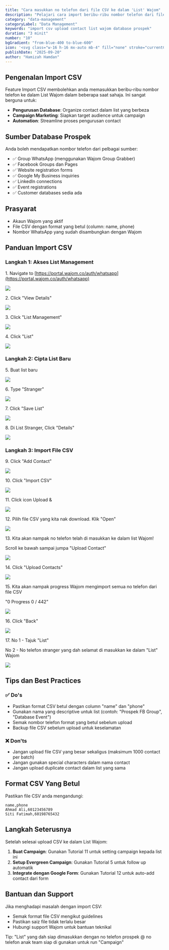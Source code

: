 ```yaml
---
title: "Cara masukkan no telefon dari file CSV ke dalam 'List' Wajom"
description: "Pelajari cara import beribu-ribu nombor telefon dari file CSV ke dalam List Wajom dengan mudah dan pantas untuk campaign marketing."
category: "data-management"
categoryLabel: "Data Management"
keywords: "import csv upload contact list wajom database prospek"
duration: "3 minit"
number: "10"
bgGradient: "from-blue-400 to-blue-600"
icon: '<svg class="w-16 h-16 mx-auto mb-4" fill="none" stroke="currentColor" viewBox="0 0 24 24"><path stroke-linecap="round" stroke-linejoin="round" stroke-width="2" d="M7 16a4 4 0 01-.88-7.903A5 5 0 1115.9 6L16 6a5 5 0 011 9.9M9 19l3 3m0 0l3-3m-3 3V10"></path></svg>'
publishDate: "2025-09-20"
author: "Hamizah Hamdan"
---
```


## Pengenalan Import CSV

Feature Import CSV membolehkan anda memasukkan beribu-ribu nombor telefon ke dalam List Wajom dalam beberapa saat sahaja. Ini sangat berguna untuk:

- **Pengurusan Database**: Organize contact dalam list yang berbeza
- **Campaign Marketing**: Siapkan target audience untuk campaign
- **Automation**: Streamline proses pengurusan contact

## Sumber Database Prospek

Anda boleh mendapatkan nombor telefon dari pelbagai sumber:

- ✅ Group WhatsApp (menggunakan Wajom Group Grabber)
- ✅ Facebook Groups dan Pages
- ✅ Website registration forms
- ✅ Google My Business inquiries
- ✅ LinkedIn connections
- ✅ Event registrations
- ✅ Customer databases sedia ada

## Prasyarat

- Akaun Wajom yang aktif
- File CSV dengan format yang betul (column: name, phone)
- Nombor WhatsApp yang sudah disambungkan dengan Wajom

## Panduan Import CSV

### Langkah 1: Akses List Management

1\. Navigate to [https://portal.wajom.co/auth/whatsapp](https://portal.wajom.co/auth/whatsapp)

![](https://ajeuwbhvhr.cloudimg.io/https://colony-recorder.s3.amazonaws.com/files/2025-09-11/78f513d8-563c-4ca6-a000-4dd6497b742d/user_cropped_screenshot.webp?tl_px=0,0&br_px=1352,947&force_format=jpeg&q=100&width=1120.0)


2\. Click "View Details"

![](https://ajeuwbhvhr.cloudimg.io/https://colony-recorder.s3.amazonaws.com/files/2025-09-11/c4ef36d4-9837-4f21-91aa-e070ddc2bf08/user_cropped_screenshot.webp?tl_px=0,0&br_px=1352,947&force_format=jpeg&q=100&width=1120.0&wat=1&wat_opacity=0.7&wat_gravity=northwest&wat_url=https://colony-recorder.s3.us-west-1.amazonaws.com/images/watermarks/FB923C_standard.png&wat_pad=215,712)


3\. Click "List Management"

![](https://ajeuwbhvhr.cloudimg.io/https://colony-recorder.s3.amazonaws.com/files/2025-09-07/ac5c6dd0-cead-4447-a0a9-080060dbe114/ascreenshot.jpeg?tl_px=0,162&br_px=1352,917&force_format=jpeg&q=100&width=1120.0&wat=1&wat_opacity=0.7&wat_gravity=northwest&wat_url=https://colony-recorder.s3.us-west-1.amazonaws.com/images/watermarks/FB923C_standard.png&wat_pad=656,276)


4\. Click "List"

![](https://ajeuwbhvhr.cloudimg.io/https://colony-recorder.s3.amazonaws.com/files/2025-09-07/3ba9e71f-f5f1-4552-ab5a-b0ac24761979/ascreenshot.jpeg?tl_px=0,45&br_px=1351,800&force_format=jpeg&q=100&width=1120.0&wat=1&wat_opacity=0.7&wat_gravity=northwest&wat_url=https://colony-recorder.s3.us-west-1.amazonaws.com/images/watermarks/FB923C_standard.png&wat_pad=47,277)

### Langkah 2: Cipta List Baru

5\. Buat list baru

![](https://ajeuwbhvhr.cloudimg.io/https://colony-recorder.s3.amazonaws.com/files/2025-09-07/24934310-a8a7-4114-b0e1-28ab4a90a71d/ascreenshot.jpeg?tl_px=0,135&br_px=1351,890&force_format=jpeg&q=100&width=1120.0&wat=1&wat_opacity=0.7&wat_gravity=northwest&wat_url=https://colony-recorder.s3.us-west-1.amazonaws.com/images/watermarks/FB923C_standard.png&wat_pad=405,277)


6\. Type "Stranger"

![](https://ajeuwbhvhr.cloudimg.io/https://colony-recorder.s3.amazonaws.com/files/2025-09-07/5bc2ba07-f38f-4f6f-8fab-3228e51fdb85/ascreenshot.jpeg?tl_px=0,136&br_px=1351,891&force_format=jpeg&q=100&width=1120.0)


7\. Click "Save List"

![](https://ajeuwbhvhr.cloudimg.io/https://colony-recorder.s3.amazonaws.com/files/2025-09-07/732870d0-38ae-4033-86fa-fd8f7a469708/ascreenshot.jpeg?tl_px=0,191&br_px=1352,947&force_format=jpeg&q=100&width=1120.0&wat=1&wat_opacity=0.7&wat_gravity=northwest&wat_url=https://colony-recorder.s3.us-west-1.amazonaws.com/images/watermarks/FB923C_standard.png&wat_pad=564,283)


8\. Di List Stranger, Click "Details"

![](https://ajeuwbhvhr.cloudimg.io/https://colony-recorder.s3.amazonaws.com/files/2025-09-07/61cdf213-8621-49c7-9bb9-dc556b308fee/ascreenshot.jpeg?tl_px=0,186&br_px=1351,941&force_format=jpeg&q=100&width=1120.0&wat=1&wat_opacity=0.7&wat_gravity=northwest&wat_url=https://colony-recorder.s3.us-west-1.amazonaws.com/images/watermarks/FB923C_standard.png&wat_pad=287,276)

### Langkah 3: Import File CSV

9\. Click "Add Contact"

![](https://ajeuwbhvhr.cloudimg.io/https://colony-recorder.s3.amazonaws.com/files/2025-09-07/7886f390-f1d7-4335-831a-b0d855e65787/user_cropped_screenshot.webp?tl_px=0,0&br_px=1352,947&force_format=jpeg&q=100&width=1120.0)


10\. Click "Import CSV"

![](https://ajeuwbhvhr.cloudimg.io/https://colony-recorder.s3.amazonaws.com/files/2025-09-07/458e1828-c534-40f3-8505-b851765229a9/ascreenshot.jpeg?tl_px=0,0&br_px=1351,755&force_format=jpeg&q=100&width=1120.0&wat=1&wat_opacity=0.7&wat_gravity=northwest&wat_url=https://colony-recorder.s3.us-west-1.amazonaws.com/images/watermarks/FB923C_standard.png&wat_pad=186,198)


11\. Click icon Upload &

![](https://ajeuwbhvhr.cloudimg.io/https://colony-recorder.s3.amazonaws.com/files/2025-09-07/98b63d1c-86ae-4f75-bcb1-b4ab723de024/ascreenshot.jpeg?tl_px=0,155&br_px=1351,910&force_format=jpeg&q=100&width=1120.0&wat=1&wat_opacity=0.7&wat_gravity=northwest&wat_url=https://colony-recorder.s3.us-west-1.amazonaws.com/images/watermarks/FB923C_standard.png&wat_pad=505,277)


12\. Pilih file CSV yang kita nak download. Klik "Open"

![](https://ajeuwbhvhr.cloudimg.io/https://colony-recorder.s3.amazonaws.com/files/2025-09-11/6566d875-5f4f-49c4-bee8-560c6289ddaa/user_cropped_screenshot.webp?tl_px=0,0&br_px=1920,1200&force_format=jpeg&q=100&width=1120.0)


13\. Kita akan nampak no telefon telah di masukkan ke dalam list Wajom!

Scroll ke bawah sampai jumpa "Upload Contact"

![](https://ajeuwbhvhr.cloudimg.io/https://colony-recorder.s3.amazonaws.com/files/2025-09-11/0e3fac1b-04c7-4f8c-bc89-0b6a850e6836/user_cropped_screenshot.webp?tl_px=0,95&br_px=1352,851&force_format=jpeg&q=100&width=1120.0)


14\. Click "Upload Contacts"

![](https://ajeuwbhvhr.cloudimg.io/https://colony-recorder.s3.amazonaws.com/files/2025-09-11/62b4b269-262f-4bfc-bd7e-37953d3d4743/user_cropped_screenshot.webp?tl_px=0,0&br_px=1352,947&force_format=jpeg&q=100&width=1120.0&wat=1&wat_opacity=0.7&wat_gravity=northwest&wat_url=https://colony-recorder.s3.us-west-1.amazonaws.com/images/watermarks/FB923C_standard.png&wat_pad=219,697)


15\. Kita akan nampak progress Wajom mengimport semua no telefon dari file CSV 

"0 Progress 0 / 442"

![](https://ajeuwbhvhr.cloudimg.io/https://colony-recorder.s3.amazonaws.com/files/2025-09-11/ff365190-fecc-48de-9288-f4d57dee6595/user_cropped_screenshot.webp?tl_px=0,95&br_px=1352,851&force_format=jpeg&q=100&width=1120.0)


16\. Click "Back"

![](https://ajeuwbhvhr.cloudimg.io/https://colony-recorder.s3.amazonaws.com/files/2025-09-07/53ca2a8d-45ae-4653-89f1-2ca45de3b0a2/ascreenshot.jpeg?tl_px=0,0&br_px=1352,755&force_format=jpeg&q=100&width=1120.0&wat=1&wat_opacity=0.7&wat_gravity=northwest&wat_url=https://colony-recorder.s3.us-west-1.amazonaws.com/images/watermarks/FB923C_standard.png&wat_pad=995,86)


17\. No 1 - Tajuk "List" 

No 2 - No telefon stranger yang dah selamat di masukkan ke dalam "List" Wajom

![](https://ajeuwbhvhr.cloudimg.io/https://colony-recorder.s3.amazonaws.com/files/2025-09-11/49dd3523-a9ee-43d7-afc7-4a03c60902b6/user_cropped_screenshot.webp?tl_px=0,95&br_px=1352,851&force_format=jpeg&q=100&width=1120.0)

## Tips dan Best Practices

### ✅ Do's
- Pastikan format CSV betul dengan column "name" dan "phone"
- Gunakan nama yang descriptive untuk list (contoh: "Prospek FB Group", "Database Event")
- Semak nombor telefon format yang betul sebelum upload
- Backup file CSV sebelum upload untuk keselamatan

### ❌ Don'ts
- Jangan upload file CSV yang besar sekaligus (maksimum 1000 contact per batch)
- Jangan gunakan special characters dalam nama contact
- Jangan upload duplicate contact dalam list yang sama

## Format CSV Yang Betul

Pastikan file CSV anda mengandungi:
```
name,phone
Ahmad Ali,60123456789
Siti Fatimah,60198765432
```

## Langkah Seterusnya

Setelah selesai upload CSV ke dalam List Wajom:

1. **Buat Campaign**: Gunakan Tutorial 11 untuk setting campaign kepada list ini
2. **Setup Evergreen Campaign**: Gunakan Tutorial 5 untuk follow up automatik
3. **Integrate dengan Google Form**: Gunakan Tutorial 12 untuk auto-add contact dari form

## Bantuan dan Support

Jika menghadapi masalah dengan import CSV:
- Semak format file CSV mengikut guidelines
- Pastikan saiz file tidak terlalu besar
- Hubungi support Wajom untuk bantuan teknikal

Tip: "List" yang dah siap dimasukkan dengan no telefon prospek @ no telefon anak team siap di gunakan untuk run "Campaign"
